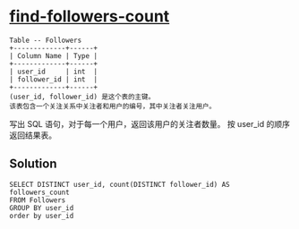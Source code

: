 # [find-followers-count](https://leetcode-cn.com/problems/find-followers-count/)
```
Table -- Followers
+-------------+------+
| Column Name | Type |
+-------------+------+
| user_id     | int  |
| follower_id | int  |
+-------------+------+
(user_id, follower_id) 是这个表的主键。
该表包含一个关注关系中关注者和用户的编号，其中关注者关注用户。
```
写出 SQL 语句，对于每一个用户，返回该用户的关注者数量。 按 user_id 的顺序返回结果表。

## Solution
```mysql
SELECT DISTINCT user_id, count(DISTINCT follower_id) AS followers_count
FROM Followers
GROUP BY user_id
order by user_id
```
